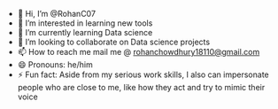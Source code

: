 - 👋 Hi, I’m @RohanC07
- 👀 I’m interested in learning new tools
- 🌱 I’m currently learning Data science
- 💞️ I’m looking to collaborate on Data science projects
- 📫 How to reach me mail me @ rohanchowdhury18110@gmail.com
- 😄 Pronouns: he/him
- ⚡ Fun fact: Aside from my serious work skills, I also can impersonate people who are close to me, like how they act and try to mimic their voice 

<!---
RohanC07/RohanC07 is a ✨ special ✨ repository because its `README.md` (this file) appears on your GitHub profile.
You can click the Preview link to take a look at your changes.
--->
